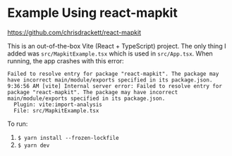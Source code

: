 # Example Using react-mapkit

https://github.com/chrisdrackett/react-mapkit

This is an out-of-the-box Vite (React + TypeScript) project. The only thing I added was `src/MapkitExample.tsx` which is used in `src/App.tsx`. When running, the app crashes with this error:

```
Failed to resolve entry for package "react-mapkit". The package may have incorrect main/module/exports specified in its package.json.
9:36:56 AM [vite] Internal server error: Failed to resolve entry for package "react-mapkit". The package may have incorrect main/module/exports specified in its package.json.
  Plugin: vite:import-analysis
  File: src/MapkitExample.tsx
```

To run:

1. `$ yarn install --frozen-lockfile`
2. `$ yarn dev`